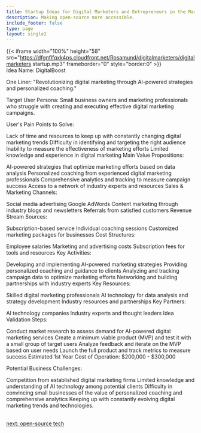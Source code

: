 ```yaml
---
title: Startup Ideas for Digital Marketers and Entrepreneurs in the Marketing  Industry
description: Making open-source more accessible.
include_footer: false
type: page
layout: single2
---
```


{{< iframe width="100%" height="58" src="https://dfgnflfqxk4ps.cloudfront.net/Rosamund/digitalmarketers/digitalmarketers startup.mp3" frameborder="0" style="border:0" >}}<br>
Idea Name: DigitalBoost

One Liner: "Revolutionizing digital marketing through AI-powered strategies and personalized coaching."

Target User Persona: Small business owners and marketing professionals who struggle with creating and executing effective digital marketing campaigns.

User's Pain Points to Solve:

Lack of time and resources to keep up with constantly changing digital marketing trends
Difficulty in identifying and targeting the right audience
Inability to measure the effectiveness of marketing efforts
Limited knowledge and experience in digital marketing
Main Value Propositions:

AI-powered strategies that optimize marketing efforts based on data analysis
Personalized coaching from experienced digital marketing professionals
Comprehensive analytics and tracking to measure campaign success
Access to a network of industry experts and resources
Sales & Marketing Channels:

Social media advertising
Google AdWords
Content marketing through industry blogs and newsletters
Referrals from satisfied customers
Revenue Stream Sources:

Subscription-based service
Individual coaching sessions
Customized marketing packages for businesses
Cost Structures:

Employee salaries
Marketing and advertising costs
Subscription fees for tools and resources
Key Activities:

Developing and implementing AI-powered marketing strategies
Providing personalized coaching and guidance to clients
Analyzing and tracking campaign data to optimize marketing efforts
Networking and building partnerships with industry experts
Key Resources:

Skilled digital marketing professionals
AI technology for data analysis and strategy development
Industry resources and partnerships
Key Partners:

AI technology companies
Industry experts and thought leaders
Idea Validation Steps:

Conduct market research to assess demand for AI-powered digital marketing services
Create a minimum viable product (MVP) and test it with a small group of target users
Analyze feedback and iterate on the MVP based on user needs
Launch the full product and track metrics to measure success
Estimated 1st Year Cost of Operation: $200,000 - $300,000

Potential Business Challenges:

Competition from established digital marketing firms
Limited knowledge and understanding of AI technology among potential clients
Difficulty in convincing small businesses of the value of personalized coaching and comprehensive analytics
Keeping up with constantly evolving digital marketing trends and technologies.

<br>
<a href="https://insights.workdojos.com/digitalmarketers/tech">next: open-source tech</a>
</p>